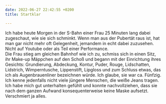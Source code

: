 ```yaml
---
date: 2022-06-27 22:42:55 +0200
title: Startklar

---
```

Ich habe heute Morgen in der S-Bahn einer Frau 25 Minuten lang dabei zugeschaut, wie sie sich schminkt. Wenn man aus der Pubertät raus ist, hat man gar nicht mehr oft Gelegenheit, jemandem in echt dabei zuzusehen. Nicht auf Youtube oder als Teil einer Performance.  
Die Frau stieg am gleichen Bahnhof wie ich zu, schmiss sich in einen Sitz, ihr Make-up Mäppchen auf den Schoß und begann mit der Einrichtung ihres Gesichts: Grundierung, Abdeckung, Kontur, Puder, Rouge, Lidschatten, Lidstrich, Wimperntusche, Lippenstift, Lipgloss und zum Schluss etwas, das ich als Augenbrauenliner bezeichnen würde. Ich glaube, sie war ca. Fünfzig. Ich kenne jedenfalls nicht viele jüngere Menschen, die weiße Jeans tragen. Ich habe mich gut unterhalten gefühlt und konnte nachvollziehen, dass sie nach dem ganzen Aufwand konsequenterweise keine Maske aufsetzt. Verschmiert ja alles.